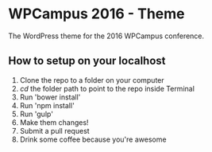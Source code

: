 # WPCampus 2016 - Theme
The WordPress theme for the 2016 WPCampus conference.

## How to setup on your localhost
1. Clone the repo to a folder on your computer
2. *cd* the folder path to point to the repo inside Terminal
3. Run 'bower install'
4. Run 'npm install'
5. Run 'gulp'
6. Make them changes!
7. Submit a pull request
8. Drink some coffee because you're awesome